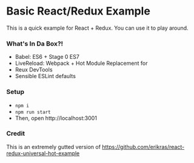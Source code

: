 # Basic React/Redux Example

This is a quick example for React + Redux. You can use it to play around. 

### What's In Da Box?!

- Babel: ES6 + Stage 0 ES7
- LiveReload: Webpack + Hot Module Replacement for
- Reux DevTools
- Sensible ESLint defaults

### Setup

- `npm i`
- `npm run start`
- Then, open http://localhost:3001

### Credit 

This is an extremely gutted version of https://github.com/erikras/react-redux-universal-hot-example
